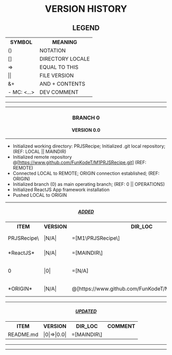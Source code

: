 <h1 align="center">VERSION HISTORY</h1>

<h2 align="center">LEGEND</h2>

<table align="center">
    <tr>
        <th>SYMBOL</th>
        <th>MEANING</th>
    </tr>
    <tr>
        <td>()</td>
        <td>NOTATION</td>
    </tr>
    <tr>
        <td>[]</td>
        <td>DIRECTORY LOCALE</td>
    </tr>
    <tr>
        <td>=></td>
        <td>EQUAL TO THIS</td>
    </tr>
    <tr>
        <td>||</td>
        <td>FILE VERSION</td>
    </tr>
    <tr>
        <td>&+</td>
        <td>AND + CONTENTS</td>
    </tr>
    <tr>
        <td>- MC: <...></td>
        <td>DEV COMMENT</td>
    </tr>
</table>

---

---

<h3 align="center">BRANCH 0</h3>

<h4 align="center">VERSION 0.0</h4>

---

-   Initialized working directory: PRJSRecipe\; Initialized .git local repository; (REF: LOCAL || MAINDIR\)
-   Initialized remote repository @[https://www.github.com/FunKodeT/M1PRJSRecipe.git] (REF: REMOTE)
-   Connected LOCAL to REMOTE; ORIGIN connection established; (REF: ORIGIN)
-   Initialized branch (0) as main operating branch; (REF: 0 || OPERATIONS)
-   Initialized ReactJS App framework installation
-   Pushed LOCAL to ORIGIN

---

<h5 align="center"><strong><em><u>ADDED</u></em></strong></h5>

<table align="center">
    <tr>
        <th>ITEM</th>
        <th>VERSION</th>
        <th>DIR_LOC</th>
        <th>COMMENT</th>
    </tr>
    <tr>
        <td>PRJSRecipe\</td>
        <td>|N/A|</td>
        <td>=[M1\PRJSRecipe\]</td>
        <td>- MC: (REF: PRJSRecipe::MAINDIR\)</td>
    </tr>
    <tr>
        <td>*ReactJS*</td>
        <td>|N/A|</td>
        <td>=[MAINDIR\]</td>
        <td>- MC: ReactJS App: installed</td>
    </tr>
    <tr>
        <td>0</td>
        <td>|0|</td>
        <td>=[N/A]</td>
        <td>- MC: Branch (0); All documents made within 0 are version|0|</td>
    </tr>
    <tr>
        <td>*ORIGIN*</td>
        <td>|N/A|</td>
        <td>@[https://www.github.com/FunKodeT/M1PRJSRecipe.git]</td>
        <td>- MC: (Remote: ORIGIN connected)</td>
    </tr>
</table>

---

<h5 align="center"><strong><em><u>UPDATED</u></em></strong></h5>

<table align="center">
    <tr>
        <th>ITEM</th>
        <th>VERSION</th>
        <th>DIR_LOC</th>
        <th>COMMENT</th>
    </tr>
    <tr>
        <td>README.md</td>
        <td>|0|=>|0.0|</td>
        <td>=[MAINDIR\]</td>
        <td></td>
    </tr>
</table>

---

---
